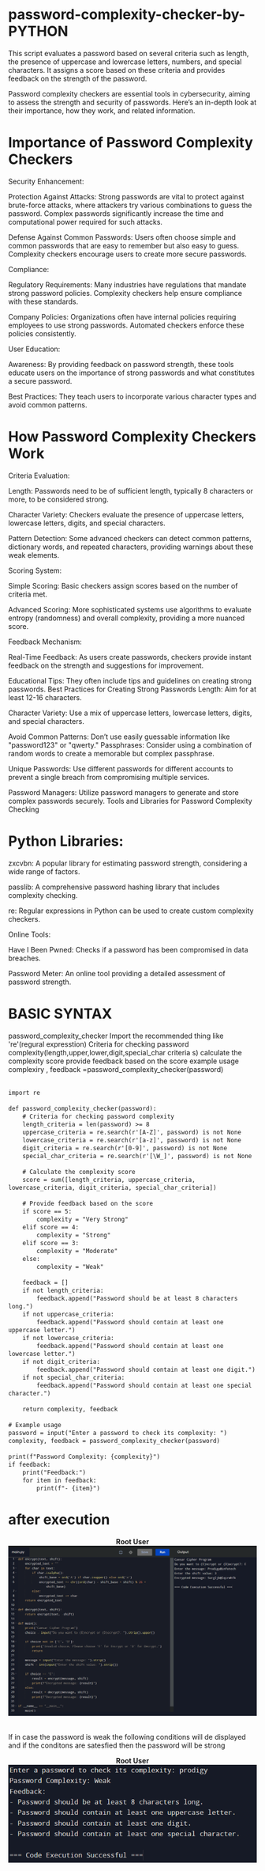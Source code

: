 # password-complexity-checker-by-PYTHON

This script evaluates a password based on several criteria such as length, the presence of uppercase and lowercase letters, numbers, and special characters. It assigns a score based on these criteria and provides feedback on the strength of the password.

Password complexity checkers are essential tools in cybersecurity, aiming to assess the strength and security of passwords. Here’s an in-depth look at their importance, how they work, and related information.

# Importance of Password Complexity Checkers
  Security Enhancement:

Protection Against Attacks: Strong passwords are vital to protect against brute-force attacks, where attackers try various combinations to guess the password. Complex passwords significantly increase the time and computational power required for such attacks.

Defense Against Common Passwords: Users often choose simple and common passwords that are easy to remember but also easy to guess. Complexity checkers encourage users to create more secure passwords.

Compliance:

Regulatory Requirements: Many industries have regulations that mandate strong password policies. Complexity checkers help ensure compliance with these standards.

Company Policies: Organizations often have internal policies requiring employees to use strong passwords. Automated checkers enforce these policies consistently.

User Education:

Awareness: By providing feedback on password strength, these tools educate users on the importance of strong passwords and what constitutes a secure password.

Best Practices: They teach users to incorporate various character types and avoid common patterns.

# How Password Complexity Checkers Work

Criteria Evaluation:

Length: Passwords need to be of sufficient length, typically 8 characters or more, to be considered strong.

Character Variety: Checkers evaluate the presence of uppercase letters, lowercase letters, digits, and special characters.

Pattern Detection: Some advanced checkers can detect common patterns, dictionary words, and repeated characters, providing warnings about these weak elements.

Scoring System:

Simple Scoring: Basic checkers assign scores based on the number of criteria met.

Advanced Scoring: More sophisticated systems use algorithms to evaluate entropy (randomness) and overall complexity, providing a more nuanced score.

Feedback Mechanism:

Real-Time Feedback: As users create passwords, checkers provide instant feedback on the strength and suggestions for improvement.

Educational Tips: They often include tips and guidelines on creating strong passwords.
Best Practices for Creating Strong Passwords
Length: Aim for at least 12-16 characters.

Character Variety: Use a mix of uppercase letters, lowercase letters, digits, and special characters.

Avoid Common Patterns: Don’t use easily guessable information like "password123" or "qwerty."
Passphrases: Consider using a combination of random words to create a memorable but complex passphrase.

Unique Passwords: Use different passwords for different accounts to prevent a single breach from compromising multiple services.

Password Managers: Utilize password managers to generate and store complex passwords securely.
Tools and Libraries for Password Complexity Checking

# Python Libraries:

zxcvbn: A popular library for estimating password strength, considering a wide range of factors.

passlib: A comprehensive password hashing library that includes complexity checking.

re: Regular expressions in Python can be used to create custom complexity checkers.

Online Tools:

Have I Been Pwned: Checks if a password has been compromised in data breaches.

Password Meter: An online tool providing a detailed assessment of password strength.



# BASIC SYNTAX 
 password_complexity_checker
 Import the recommended thing like 're'(regural expresstion)
 Criteria for checking password complexity(length,upper,lower,digit,special_char criteria s)
 calculate the complexity score 
 provide feedback based on the score
 example usage
 complexiry , feedback =password_complexity_checker(password)
 

```

import re

def password_complexity_checker(password):
    # Criteria for checking password complexity
    length_criteria = len(password) >= 8
    uppercase_criteria = re.search(r'[A-Z]', password) is not None
    lowercase_criteria = re.search(r'[a-z]', password) is not None
    digit_criteria = re.search(r'[0-9]', password) is not None
    special_char_criteria = re.search(r'[\W_]', password) is not None

    # Calculate the complexity score
    score = sum([length_criteria, uppercase_criteria, lowercase_criteria, digit_criteria, special_char_criteria])

    # Provide feedback based on the score
    if score == 5:
        complexity = "Very Strong"
    elif score == 4:
        complexity = "Strong"
    elif score == 3:
        complexity = "Moderate"
    else:
        complexity = "Weak"

    feedback = []
    if not length_criteria:
        feedback.append("Password should be at least 8 characters long.")
    if not uppercase_criteria:
        feedback.append("Password should contain at least one uppercase letter.")
    if not lowercase_criteria:
        feedback.append("Password should contain at least one lowercase letter.")
    if not digit_criteria:
        feedback.append("Password should contain at least one digit.")
    if not special_char_criteria:
        feedback.append("Password should contain at least one special character.")

    return complexity, feedback

# Example usage
password = input("Enter a password to check its complexity: ")
complexity, feedback = password_complexity_checker(password)

print(f"Password Complexity: {complexity}")
if feedback:
    print("Feedback:")
    for item in feedback:
        print(f"- {item}")

```


# after execution 

<p align="center">
<b>Root User</b>
<br/>
  <img src="output .png"/>
<br/>
<br/>
</p>

If in case the password is weak the following conditions will de displayed  and if the 
conditons are satesfied then the password will be strong

<p align="center">
<b>Root User</b>
<br/>
  <img src="error.png"/>
<br/>
<br/>
</p>
